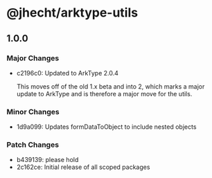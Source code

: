 # @jhecht/arktype-utils

## 1.0.0

### Major Changes

- c2196c0: Updated to ArkType 2.0.4

  This moves off of the old 1.x beta and into 2, which marks a major update to ArkType and
  is therefore a major move for the utils.

### Minor Changes

- 1d9a099: Updates formDataToObject to include nested objects

### Patch Changes

- b439139: please hold
- 2c162ce: Initial release of all scoped packages
